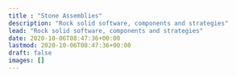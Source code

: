 ```yaml
---
title : "Stone Assemblies"
description: "Rock solid software, components and strategies"
lead: "Rock solid software, components and strategies"
date: 2020-10-06T08:47:36+00:00
lastmod: 2020-10-06T08:47:36+00:00
draft: false
images: []
---
```

